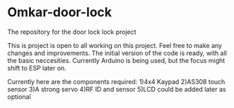 # Omkar-door-lock
The repository for the door lock lock project

This is project is open to all working on this project. Feel free to make any changes and improvements. The initial version of the code is ready, with all the basic neccesities. Currently Arduino is being used, but the focus might shift to ESP later on.

Currently here are the components required:
1)4x4 Kaypad
2)AS308 touch sensor
3)A strong servo
4)RF ID and sensor
5)LCD could be added later as optional
